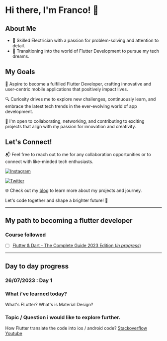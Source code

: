 # Hi there, I'm Franco! 👋

## About Me
- 🔌 Skilled Electrician with a passion for problem-solving and attention to detail.
- 🚀 Transitioning into the world of Flutter Development to pursue my tech dreams.


## My Goals
🌟 Aspire to become a fulfilled Flutter Developer, crafting innovative and user-centric mobile applications that positively impact lives.

🔍 Curiosity drives me to explore new challenges, continuously learn, and embrace the latest tech trends in the ever-evolving world of app development.

🤝 I'm open to collaborating, networking, and contributing to exciting projects that align with my passion for innovation and creativity.

## Let's Connect!
📬 Feel free to reach out to me for any collaboration opportunities or to connect with like-minded tech enthusiasts.

[![Instagram](https://img.shields.io/badge/Instagram-Connect-blue?style=flat&logo=instagram)](https://www.instagram.com/francotriestocode/)

[![Twitter](https://img.shields.io/badge/Twitter-Follow-blue?style=flat&logo=twitter)](https://twitter.com/cvzFranco)

🌐 Check out my [blog](https://francotriestocode.com/) to learn more about my projects and journey.

Let's code together and shape a brighter future! 🚀

---
## My path to becoming a flutter developer

### Course followed
 
- [ ] [Flutter & Dart - The Complete Guide 2023 Edition (*in progress*)
](https://www.udemy.com/course/learn-flutter-dart-to-build-ios-android-apps/) 

---
## Day to day progress

### 26/07/2023 : Day 1

### What i've learned today?
What's FLutter?
What's is Material Design?


### Topic / Question i would like to explore further.
How Flutter translate the code into ios / android code?
[Stackoverflow](https://stackoverflow.com/questions/43854647/flutter-how-does-it-work-behind-the-scenes)
[Youtube](https://youtu.be/sqJtOFabyMw)
